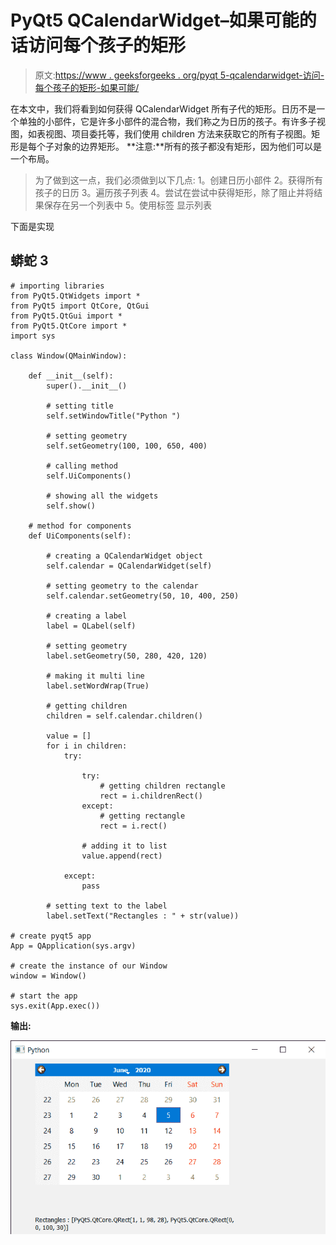 # PyQt5 QCalendarWidget–如果可能的话访问每个孩子的矩形

> 原文:[https://www . geeksforgeeks . org/pyqt 5-qcalendarwidget-访问-每个孩子的矩形-如果可能/](https://www.geeksforgeeks.org/pyqt5-qcalendarwidget-accessing-rectangle-of-each-children-if-possible/)

在本文中，我们将看到如何获得 QCalendarWidget 所有子代的矩形。日历不是一个单独的小部件，它是许多小部件的混合物，我们称之为日历的孩子。有许多子视图，如表视图、项目委托等，我们使用 children 方法来获取它的所有子视图。矩形是每个子对象的边界矩形。
**注意:**所有的孩子都没有矩形，因为他们可以是一个布局。

> 为了做到这一点，我们必须做到以下几点:
> 1。创建日历小部件
> 2。获得所有孩子的日历
> 3。遍历孩子列表
> 4。尝试在尝试中获得矩形，除了阻止并将结果保存在另一个列表中
> 5。使用标签
> 显示列表

下面是实现

## 蟒蛇 3

```
# importing libraries
from PyQt5.QtWidgets import *
from PyQt5 import QtCore, QtGui
from PyQt5.QtGui import *
from PyQt5.QtCore import *
import sys

class Window(QMainWindow):

    def __init__(self):
        super().__init__()

        # setting title
        self.setWindowTitle("Python ")

        # setting geometry
        self.setGeometry(100, 100, 650, 400)

        # calling method
        self.UiComponents()

        # showing all the widgets
        self.show()

    # method for components
    def UiComponents(self):

        # creating a QCalendarWidget object
        self.calendar = QCalendarWidget(self)

        # setting geometry to the calendar
        self.calendar.setGeometry(50, 10, 400, 250)

        # creating a label
        label = QLabel(self)

        # setting geometry
        label.setGeometry(50, 280, 420, 120)

        # making it multi line
        label.setWordWrap(True)

        # getting children
        children = self.calendar.children()

        value = []
        for i in children:
            try:

                try:
                    # getting children rectangle
                    rect = i.childrenRect()
                except:
                    # getting rectangle
                    rect = i.rect()

                # adding it to list
                value.append(rect)

            except:
                pass

        # setting text to the label
        label.setText("Rectangles : " + str(value))

# create pyqt5 app
App = QApplication(sys.argv)

# create the instance of our Window
window = Window()

# start the app
sys.exit(App.exec())
```

**输出:**

![](img/c3b09624c359065096511229204453b3.png)